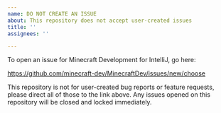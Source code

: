 ```yaml
---
name: DO NOT CREATE AN ISSUE
about: This repository does not accept user-created issues
title: ''
assignees: ''

---
```


To open an issue for Minecraft Development for IntelliJ, go here:

https://github.com/minecraft-dev/MinecraftDev/issues/new/choose

This repository is not for user-created bug reports or feature requests, please direct all of those to the link above.
Any issues opened on this repository will be closed and locked immediately.
